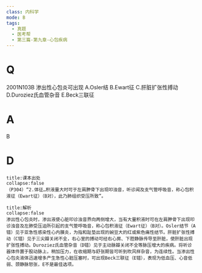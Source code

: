 ```yaml
---
class: 内科学
mode: B
tags:
  - 真题
  - 医考帮
  - 第三篇-第九章-心包疾病
---
```


# Q
2001N103B 渗出性心包炎可出现
A.Osler结
B.Ewart征
C.肝脏扩张性搏动
D.Duroziez氏血管杂音
E.Beck三联征

# A
B
# D
```ad-note
title:课本出处
collapse:false
（P304）“2.体征…积液量大时可于左肩胛骨下出现叩浊音，听诊闻及支气管呼吸音，称心包积液征（Ewart征）（B对），此乃肺组织受压所致”。
```

```ad-summary
title:解析
collapse:false
渗出性心包炎时，渗出液使心脏叩诊浊音界向两侧增大，当有大量积液时可在左肩胛骨下出现叩诊浊音及左肺受压迫所引起的支气管呼吸音，称心包积液征（Ewart征）（B对）。Osler结节（A错）见于亚急性感染性心内膜炎，为指和趾垫出现的豌豆大的红或紫色痛性结节。肝脏扩张性搏动（C错）见于三尖瓣关闭不全，右心室的搏动可经右心房、下腔静脉传导至肝脏，使肝脏出现扩张性搏动。Duroziez氏血管杂音（D错）见于主动脉瓣关闭不全等脉压增大的疾病。将听诊器体件置于股动脉上，稍加压力，在收缩期与舒张期皆可听到吹风样杂音，为连续性。当渗出性心包炎液体迅速增多产生急性心脏压塞时，可出现Beck三联征（E错），表现为低血压、心音低弱、颈静脉怒张，E不是最佳选项。
```

